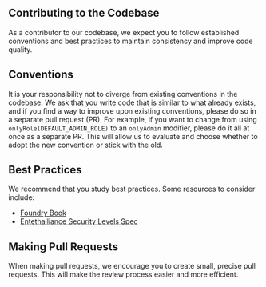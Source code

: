 ## Contributing to the Codebase
As a contributor to our codebase, we expect you to follow established conventions and best practices to maintain consistency and improve code quality.

## Conventions
It is your responsibility not to diverge from existing conventions in the codebase. We ask that you write code that is similar to what already exists, and if you find a way to improve upon existing conventions, please do so in a separate pull request (PR). For example, if you want to change from using `onlyRole(DEFAULT_ADMIN_ROLE)` to an `onlyAdmin` modifier, please do it all at once as a separate PR. This will allow us to evaluate and choose whether to adopt the new convention or stick with the old.

## Best Practices
We recommend that you study best practices. Some resources to consider include:

- [Foundry Book](https://book.getfoundry.sh/tutorials/best-practices)
- [Entethalliance Security Levels Spec](https://entethalliance.github.io/eta-registry/security-levels-spec.html)

## Making Pull Requests
When making pull requests, we encourage you to create small, precise pull requests. This will make the review process easier and more efficient.
